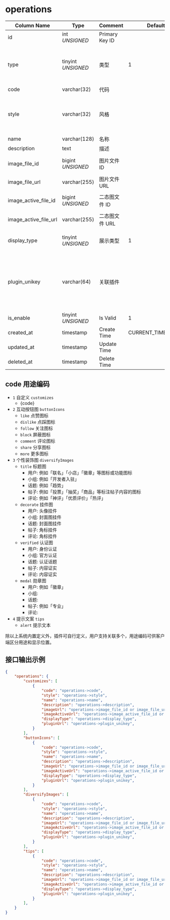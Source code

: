 # operations

| Column Name | Type | Comment | Default | Null | Remark |
| --- | --- | --- | --- | --- | --- |
| id | int *UNSIGNED* | Primary Key ID |  | NO | Auto Increment |
| type | tinyint *UNSIGNED* | 类型 | 1 | NO | 1.自定义 / 2.互动按钮图 / 3.勋章图标 / 4.提示文案 |
| code | varchar(32) | 代码 |  | NO | 纯小写英文 |
| style | varchar(32) | 风格 |  | NO | primary / secondary / success / danger / warning / info |
| name | varchar(128) | 名称 |  | YES | **多语言**  |
| description | text | 描述 |  | YES | **多语言** |
| image_file_id | bigint *UNSIGNED* | 图片文件 ID |  | YES | Related field [files->id](../systems/files.md) |
| image_file_url | varchar(255) | 图片文件 URL |  | YES |  |
| image_active_file_id | bigint *UNSIGNED* | 二态图文件 ID |  | YES | Related field [files->id](../systems/files.md) |
| image_active_file_url | varchar(255) | 二态图文件 URL |  | YES |  |
| display_type | tinyint *UNSIGNED* | 展示类型 | 1 | NO | 1.基础 / 2.功能（插件） |
| plugin_unikey | varchar(64) | 关联插件 |  | NO | Related field [plugins->unikey](../plugins/plugins.md)<br>哪个插件创建的，也是功能用途的插件页 |
| is_enable | tinyint *UNSIGNED* | Is Valid | 1 | NO | 0.Invalid / 1.Valid |
| created_at | timestamp | Create Time | CURRENT_TIMESTAMP | NO |  |
| updated_at | timestamp | Update Time |  | YES |  |
| deleted_at | timestamp | Delete Time |  | YES |  |

## code 用途编码

- `1` 自定义 `customizes`
    - {code}
- `2` 互动按钮图 `buttonIcons`
    - `like` 点赞图标
    - `dislike` 点踩图标
    - `follow` 关注图标
    - `block` 屏蔽图标
    - `comment` 评论图标
    - `share` 分享图标
    - `more` 更多图标
- `3` 个性装饰图 `diversifyImages`
    - `title` 标题图
        - 用户: 例如「联名」「小店」「徽章」等图标或功能图标
        - 小组: 例如「开发者入驻」
        - 话题: 例如「趋势」
        - 帖子: 例如「投票」「抽奖」「商品」等标注帖子内容的图标
        - 评论: 例如「神评」「优质评价」「热评」
    - `decorate` 挂件图
        - 用户: 头像挂件
        - 小组: 封面图挂件
        - 话题: 封面图挂件
        - 帖子: 角标挂件
        - 评论: 角标挂件
    - `verified` 认证图
        - 用户: 身份认证
        - 小组: 官方认证
        - 话题: 认证话题
        - 帖子: 内容证实
        - 评论: 内容证实
    - `medal` 勋章图
        - 用户: 例如「徽章」
        - 小组:
        - 话题:
        - 帖子: 例如「专业」
        - 评论:
- `4` 提示文案 `tips`
    - `alert` 提示文本

除以上系统内置定义外，插件可自行定义，用户支持关联多个，用途编码可供客户端区分用途和显示位置。

## 接口输出示例

```json
{
    "operations": {
        "customizes": [
            {
                "code": "operations->code",
                "style": "operations->style",
                "name": "operations->name",
                "description": "operations->description",
                "imageUrl": "operations->image_file_id or image_file_url",
                "imageActiveUrl": "operations->image_active_file_id or image_active_file_url",
                "displayType": "operations->display_type",
                "pluginUrl": "operations->plugin_unikey",
            }
        ],
        "buttonIcons": [
            {
                "code": "operations->code",
                "style": "operations->style",
                "name": "operations->name",
                "description": "operations->description",
                "imageUrl": "operations->image_file_id or image_file_url",
                "imageActiveUrl": "operations->image_active_file_id or image_active_file_url",
                "displayType": "operations->display_type",
                "pluginUrl": "operations->plugin_unikey",
            }
        ],
        "diversifyImages": [
            {
                "code": "operations->code",
                "style": "operations->style",
                "name": "operations->name",
                "description": "operations->description",
                "imageUrl": "operations->image_file_id or image_file_url",
                "imageActiveUrl": "operations->image_active_file_id or image_active_file_url",
                "displayType": "operations->display_type",
                "pluginUrl": "operations->plugin_unikey",
            }
        ],
        "tips": [
            {
                "code": "operations->code",
                "style": "operations->style",
                "name": "operations->name",
                "description": "operations->description",
                "imageUrl": "operations->image_file_id or image_file_url",
                "imageActiveUrl": "operations->image_active_file_id or image_active_file_url",
                "displayType": "operations->display_type",
                "pluginUrl": "operations->plugin_unikey",
            }
        ],
    }
}
```
